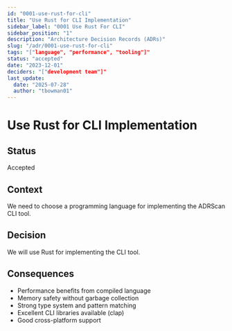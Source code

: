 ```yaml
---
id: "0001-use-rust-for-cli"
title: "Use Rust for CLI Implementation"
sidebar_label: "0001 Use Rust For CLI"
sidebar_position: "1"
description: "Architecture Decision Records (ADRs)"
slug: "/adr/0001-use-rust-for-cli"
tags: "["language", "performance", "tooling"]"
status: "accepted"
date: "2023-12-01"
deciders: "["development team"]"
last_update:
  date: "2025-07-28"
  author: "tbowman01"
---
```



# Use Rust for CLI Implementation

## Status

Accepted

## Context

We need to choose a programming language for implementing the ADRScan CLI tool.

## Decision

We will use Rust for implementing the CLI tool.

## Consequences

- Performance benefits from compiled language
- Memory safety without garbage collection
- Strong type system and pattern matching
- Excellent CLI libraries available (clap)
- Good cross-platform support